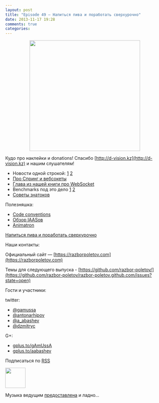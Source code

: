 ```yaml
---
layout: post
title: "Episode 49 — Напиться пива и поработать сверхурочно"
date: 2013-11-17 19:28
comments: true
categories: 
---
```


<div class="separator" style="clear: both; text-align: center;">
<a href="https://razborpoletov.com/images/razbor_49_text.jpg" imageanchor="1" style="margin-left: 1em; margin-right: 1em;"><img border="0" height="350" src="https://razborpoletov.com/images/razbor_49_text.jpg" width="350" /></a>
</div>

Кудо про наклейки и donations!
Спасибо [http://d-vision.kz](http://d-vision.kz) и нашим слушателям!

* Новости одной строкой: [1](http://blog.eisele.net/2013/11/rip-glassfish-thanks-for-all-fish.html) [2](http://blog.rahmannet.net/2013/11/oracle-glassfish-and-nature-of-open.html)
* [Про Спринг и вебсокеты](http://blog.gopivotal.com/products/websocket-architecture-in-spring-4-0)
* [Глава из нашей книги про WebSocket](http://enterprisewebbook.com/ch9_websockets.html)
* Benchmarks под это дело [1](http://mgreau.com/posts/2013/11/11/javaee7-websocket-angularjs-wildfly.html#benchmark-websocket-vs-rest) [2](http://farata.github.io/slidedecks/state_of_websocket/slides.html#22.3)
* [Cоветы знатоков](http://zeroturnaround.com/rebellabs/watch-out-for-these-10-common-pitfalls-of-experienced-java-developers-architects/ )

Полезняшка:

* [Code conventions](http://sideeffect.kr/popularconvention)
* [Обзор IAASов](http://gigaom.com/2013/11/10/6-iaas-providers-you-should-know-but-may-not/)
* [Animatron](http://animatron.com/)

[Напиться пива и поработать сверхурочно](http://www.jayhuang.org/blog/a-culture-of-beer-and-overtime/)

Наши контакты:

Официальный сайт — [https://razborpoletov.com](https://razborpoletov.com)

Темы для следующего выпуска - [https://github.com/razbor-poletov/](https://github.com/razbor-poletov/razbor-poletov.github.com/issues?state=open)

Гости и участники:

twitter: 

 * [@gamussa](https://twitter.com/#!/gamussa)
 * [@antonarhipov](https://twitter.com/#!/antonarhipov)
 * [@a_abashev](https://twitter.com/#!/a_abashev)
 * [@dzmitryc ](https://twitter.com/#!/@dzmitryc)

G+:

 * [gplus.to/gAmUssA](http://gplus.to/gAmUssA) 
 * [gplus.to/aabashev](http://gplus.to/aabashev) 

<!-- player goes here-->

<audio preload="none">
   <source src="http://traffic.libsyn.com/razborpoletov/razbor_49.mp3" type="audio/mp3" />
   Your browser does not support the audio tag.
</audio>

Подписаться по [RSS](http://feeds.feedburner.com/razbor-podcast)

<!-- episode file link goes here-->
<a href="http://traffic.libsyn.com/razborpoletov/razbor_49.mp3" imageanchor="1" style="clear: left; margin-bottom: 1em; margin-left: auto; margin-right: 2em;"><img border="0" height="64" src="http://2.bp.blogspot.com/-qkfh8Q--dks/T0gixAMzuII/AAAAAAAAHD0/O5LbF3vvBNQ/s200/1330127522_mp3.png" width="64" /></a>

Музыка ведущим [предоставлена](http://www.audiobank.fm/single-music/27/111/More-And-Less/) и ладно...
